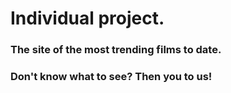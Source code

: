 # Individual project.

### The site of the most trending films to date.

### Don't know what to see? Then you to us!

